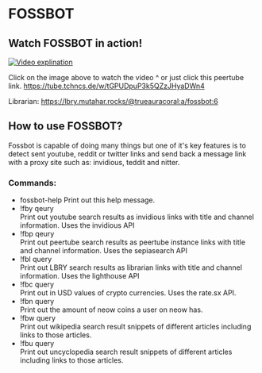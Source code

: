 # FOSSBOT
## Watch FOSSBOT in action!
[![Video explination](https://tube.tchncs.de/lazy-static/previews/99b24a26-17f6-4abb-b914-0684514c9b8f.jpg)](https://tube.tchncs.de/w/tGPUDpuP3k5QZzJHyaDWn4)

Click on the image above to watch the video ^ or just click this peertube link. https://tube.tchncs.de/w/tGPUDpuP3k5QZzJHyaDWn4

Librarian: https://lbry.mutahar.rocks/@trueauracoral:a/fossbot:6

## How to use FOSSBOT?
Fossbot is capable of doing many things but one of it's key features is to detect sent youtube, reddit or twitter links and send back a message link with a proxy site such as: invidious, teddit and nitter.

### Commands:
- fossbot-help
Print out this help message.
- !fby qeury <br>
Print out youtube search results as invidious links with title and channel information. Uses the invidious API
- !fbp qeury <br>
Print out peertube search results as peertube instance links with title and channel information. Uses the sepiasearch API
- !fbl query <br>
Print out LBRY search results as librarian links with title and channel information. Uses the lighthouse API
- !fbc query <br>
Print out in USD values of crypto currencies. Uses the rate.sx API.
- !fbn query <br>
Print out the amount of neow coins a user on neow has.
- !fbw query <br>
Print out wikipedia search result snippets of different articles including links to those articles.
- !fbu query <br>
Print out uncyclopedia search result snippets of different articles including links to those articles.
